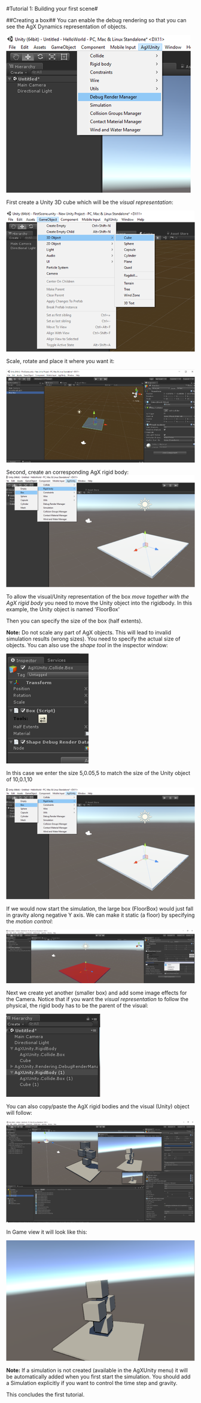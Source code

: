 #Tutorial 1: Building your first scene#

##Creating a box##
You can enable the debug rendering so that you can see the AgX Dynamics representation of objects.


![](DebugRenderer.png)


First create a Unity 3D cube which will be the *visual representation*:

![](CreateBox1.png)

Scale, rotate and place it where you want it:

![](ScaleBox1.png)

Second, create an corresponding AgX rigid body:
![](CreateAgXBox.png)

To allow the visual/Unity representation of the box *move together with the AgX rigid body* you need to move the Unity object into the rigidbody. In this example, the Unity object is named 'FloorBox'

Then you can specify the size of the box (half extents).

**Note:** Do not scale any part of AgX objects. This will lead to invalid simulation results (wrong sizes). You need to specify the actual size of objects. You can also use the *shape tool* in the inspector window:

![](shapetool.png)

In this case we enter the size 5,0.05,5 to match the size of the Unity object of 10,0.1,10

![](CreateAgXBox.png)

If we would now start the simulation, the large box (FloorBox) would just fall in gravity along negative Y axis.
We can make it static (a floor) by specifying the *motion control*:

![](MotionControl.png)

Next we create yet another (smaller box) and add some image effects for the Camera. 
Notice that if you want the *visual representation* to follow the physical, the rigid body has to be the parent of the visual:

![](hierarchy.png)

You can also copy/paste the AgX rigid bodies and the visual (Unity) object will follow:

![](MoreObjects.png)

In Game view it will look like this:

![](GameView.png)

**Note:** If a simulation is not created (available in the AgXUnity menu) it will be automatically added when you first start the simulation. You should add a Simulation explicitly if you want to control the time step and gravity.

This concludes the first tutorial.
